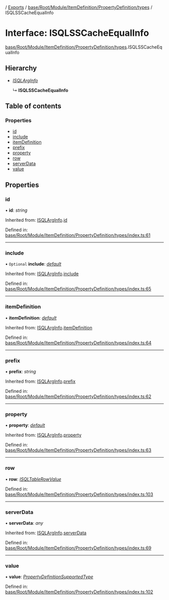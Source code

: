 [](../README.md) / [Exports](../modules.md) / [base/Root/Module/ItemDefinition/PropertyDefinition/types](../modules/base_root_module_itemdefinition_propertydefinition_types.md) / ISQLSSCacheEqualInfo

# Interface: ISQLSSCacheEqualInfo

[base/Root/Module/ItemDefinition/PropertyDefinition/types](../modules/base_root_module_itemdefinition_propertydefinition_types.md).ISQLSSCacheEqualInfo

## Hierarchy

* [*ISQLArgInfo*](base_root_module_itemdefinition_propertydefinition_types.isqlarginfo.md)

  ↳ **ISQLSSCacheEqualInfo**

## Table of contents

### Properties

- [id](base_root_module_itemdefinition_propertydefinition_types.isqlsscacheequalinfo.md#id)
- [include](base_root_module_itemdefinition_propertydefinition_types.isqlsscacheequalinfo.md#include)
- [itemDefinition](base_root_module_itemdefinition_propertydefinition_types.isqlsscacheequalinfo.md#itemdefinition)
- [prefix](base_root_module_itemdefinition_propertydefinition_types.isqlsscacheequalinfo.md#prefix)
- [property](base_root_module_itemdefinition_propertydefinition_types.isqlsscacheequalinfo.md#property)
- [row](base_root_module_itemdefinition_propertydefinition_types.isqlsscacheequalinfo.md#row)
- [serverData](base_root_module_itemdefinition_propertydefinition_types.isqlsscacheequalinfo.md#serverdata)
- [value](base_root_module_itemdefinition_propertydefinition_types.isqlsscacheequalinfo.md#value)

## Properties

### id

• **id**: *string*

Inherited from: [ISQLArgInfo](base_root_module_itemdefinition_propertydefinition_types.isqlarginfo.md).[id](base_root_module_itemdefinition_propertydefinition_types.isqlarginfo.md#id)

Defined in: [base/Root/Module/ItemDefinition/PropertyDefinition/types/index.ts:61](https://github.com/onzag/itemize/blob/28218320/base/Root/Module/ItemDefinition/PropertyDefinition/types/index.ts#L61)

___

### include

• `Optional` **include**: [*default*](../classes/base_root_module_itemdefinition_include.default.md)

Inherited from: [ISQLArgInfo](base_root_module_itemdefinition_propertydefinition_types.isqlarginfo.md).[include](base_root_module_itemdefinition_propertydefinition_types.isqlarginfo.md#include)

Defined in: [base/Root/Module/ItemDefinition/PropertyDefinition/types/index.ts:65](https://github.com/onzag/itemize/blob/28218320/base/Root/Module/ItemDefinition/PropertyDefinition/types/index.ts#L65)

___

### itemDefinition

• **itemDefinition**: [*default*](../classes/base_root_module_itemdefinition.default.md)

Inherited from: [ISQLArgInfo](base_root_module_itemdefinition_propertydefinition_types.isqlarginfo.md).[itemDefinition](base_root_module_itemdefinition_propertydefinition_types.isqlarginfo.md#itemdefinition)

Defined in: [base/Root/Module/ItemDefinition/PropertyDefinition/types/index.ts:64](https://github.com/onzag/itemize/blob/28218320/base/Root/Module/ItemDefinition/PropertyDefinition/types/index.ts#L64)

___

### prefix

• **prefix**: *string*

Inherited from: [ISQLArgInfo](base_root_module_itemdefinition_propertydefinition_types.isqlarginfo.md).[prefix](base_root_module_itemdefinition_propertydefinition_types.isqlarginfo.md#prefix)

Defined in: [base/Root/Module/ItemDefinition/PropertyDefinition/types/index.ts:62](https://github.com/onzag/itemize/blob/28218320/base/Root/Module/ItemDefinition/PropertyDefinition/types/index.ts#L62)

___

### property

• **property**: [*default*](../classes/base_root_module_itemdefinition_propertydefinition.default.md)

Inherited from: [ISQLArgInfo](base_root_module_itemdefinition_propertydefinition_types.isqlarginfo.md).[property](base_root_module_itemdefinition_propertydefinition_types.isqlarginfo.md#property)

Defined in: [base/Root/Module/ItemDefinition/PropertyDefinition/types/index.ts:63](https://github.com/onzag/itemize/blob/28218320/base/Root/Module/ItemDefinition/PropertyDefinition/types/index.ts#L63)

___

### row

• **row**: [*ISQLTableRowValue*](base_root_sql.isqltablerowvalue.md)

Defined in: [base/Root/Module/ItemDefinition/PropertyDefinition/types/index.ts:103](https://github.com/onzag/itemize/blob/28218320/base/Root/Module/ItemDefinition/PropertyDefinition/types/index.ts#L103)

___

### serverData

• **serverData**: *any*

Inherited from: [ISQLArgInfo](base_root_module_itemdefinition_propertydefinition_types.isqlarginfo.md).[serverData](base_root_module_itemdefinition_propertydefinition_types.isqlarginfo.md#serverdata)

Defined in: [base/Root/Module/ItemDefinition/PropertyDefinition/types/index.ts:69](https://github.com/onzag/itemize/blob/28218320/base/Root/Module/ItemDefinition/PropertyDefinition/types/index.ts#L69)

___

### value

• **value**: [*PropertyDefinitionSupportedType*](../modules/base_root_module_itemdefinition_propertydefinition_types.md#propertydefinitionsupportedtype)

Defined in: [base/Root/Module/ItemDefinition/PropertyDefinition/types/index.ts:102](https://github.com/onzag/itemize/blob/28218320/base/Root/Module/ItemDefinition/PropertyDefinition/types/index.ts#L102)
